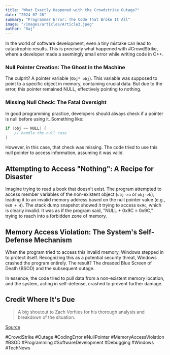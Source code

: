 ```yaml
---
title: "What Exactly Happened with the Crowdstrike Outage?"
date: "2024-07-26"
summary: "Programmer Error: The Code That Broke It All"
image: "/images/articles/Article3.jpeg"
author: "Raj"
---
```


In the world of software development, even a tiny mistake can lead to catastrophic results. This is precisely what happened with #CrowdStrike, where a developer made a seemingly small error while writing code in C++.

### Null Pointer Creation: The Ghost in the Machine

The culprit? A pointer variable (`Obj* obj`). This variable was supposed to point to a specific object in memory, containing crucial data. But due to the error, this pointer remained NULL, effectively pointing to nothing.

### Missing Null Check: The Fatal Oversight

In good programming practice, developers should always check if a pointer is null before using it. Something like:

```cpp
if (obj == NULL) { 
    // handle the null case
}
```

However, in this case, that check was missing. The code tried to use this null pointer to access information, assuming it was valid.

## Attempting to Access "Nothing": A Recipe for Disaster

Imagine trying to read a book that doesn't exist. The program attempted to access member variables of the non-existent object (`obj->a` or `obj->b`), leading it to an invalid memory address based on the null pointer value (e.g., `0x0 + 4`). The stack dump snapshot showed it trying to access `0x9c`, which is clearly invalid. It was as if the program said, "NULL + 0x9C = 0x9C," trying to reach into a forbidden zone of memory.

## Memory Access Violation: The System's Self-Defense Mechanism

When the program tried to access this invalid memory, Windows stepped in to protect itself. Recognizing this as a potential security threat, Windows crashed the program entirely. The result? The dreaded Blue Screen of Death (BSOD) and the subsequent outage.

In essence, the code tried to pull data from a non-existent memory location, and the system, acting in self-defense, crashed to prevent further damage.

## Credit Where It's Due

> A big shoutout to Zach Vorhies for his thorough analysis and breakdown of the situation.

[Source](https://x.com/Perpetualmaniac/status/1814376685124591620)

#CrowdStrike #Outage #CodingError #NullPointer #MemoryAccessViolation #BSOD #Programming #SoftwareDevelopment #Debugging #Windows #TechNews 